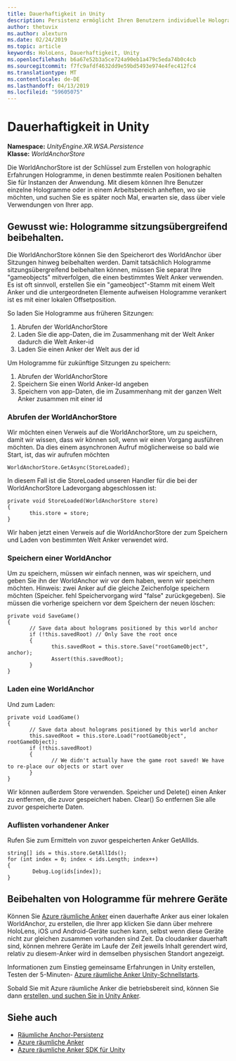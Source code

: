 ```yaml
---
title: Dauerhaftigkeit in Unity
description: Persistenz ermöglicht Ihren Benutzern individuelle Hologramme oder in einem Arbeitsbereich anheften, wo sie möchten, und klicken Sie dann finden Sie, dass es später noch Mal, in dem sie über viele erwarten Ihrer App verwendet.
author: thetuvix
ms.author: alexturn
ms.date: 02/24/2019
ms.topic: article
keywords: HoloLens, Dauerhaftigkeit, Unity
ms.openlocfilehash: b6a67e52b3a5ce724a90eb1a479c5eda74b0c4cb
ms.sourcegitcommit: f7fc9afdf4632dd9e59bd5493e974e4fec412fc4
ms.translationtype: MT
ms.contentlocale: de-DE
ms.lasthandoff: 04/13/2019
ms.locfileid: "59605075"
---
```

# <a name="persistence-in-unity"></a>Dauerhaftigkeit in Unity

**Namespace:** *UnityEngine.XR.WSA.Persistence*<br>
**Klasse:** *WorldAnchorStore*

Die WorldAnchorStore ist der Schlüssel zum Erstellen von holographic Erfahrungen Hologramme, in denen bestimmte realen Positionen behalten Sie für Instanzen der Anwendung. Mit diesem können Ihre Benutzer einzelne Hologramme oder in einem Arbeitsbereich anheften, wo sie möchten, und suchen Sie es später noch Mal, erwarten sie, dass über viele Verwendungen von Ihrer app.

## <a name="how-to-persist-holograms-across-sessions"></a>Gewusst wie: Hologramme sitzungsübergreifend beibehalten.

Die WorldAnchorStore können Sie den Speicherort des WorldAnchor über Sitzungen hinweg beibehalten werden. Damit tatsächlich Hologramme sitzungsübergreifend beibehalten können, müssen Sie separat Ihre "gameobjects" mitverfolgen, die einen bestimmtes Welt Anker verwenden. Es ist oft sinnvoll, erstellen Sie ein "gameobject"-Stamm mit einem Welt Anker und die untergeordneten Elemente aufweisen Hologramme verankert ist es mit einer lokalen Offsetposition.

So laden Sie Hologramme aus früheren Sitzungen:
1. Abrufen der WorldAnchorStore
2. Laden Sie die app-Daten, die im Zusammenhang mit der Welt Anker dadurch die Welt Anker-id
3. Laden Sie einen Anker der Welt aus der id

Um Hologramme für zukünftige Sitzungen zu speichern:
1. Abrufen der WorldAnchorStore
2. Speichern Sie einen World Anker-Id angeben
3. Speichern von app-Daten, die im Zusammenhang mit der ganzen Welt Anker zusammen mit einer id

### <a name="getting-the-worldanchorstore"></a>Abrufen der WorldAnchorStore

Wir möchten einen Verweis auf die WorldAnchorStore, um zu speichern, damit wir wissen, dass wir können soll, wenn wir einen Vorgang ausführen möchten. Da dies einem asynchronen Aufruf möglicherweise so bald wie Start, ist, das wir aufrufen möchten

```
WorldAnchorStore.GetAsync(StoreLoaded);
```

In diesem Fall ist die StoreLoaded unseren Handler für die bei der WorldAnchorStore Ladevorgang abgeschlossen ist:

```
private void StoreLoaded(WorldAnchorStore store)
{
       this.store = store;
}
```

Wir haben jetzt einen Verweis auf die WorldAnchorStore der zum Speichern und Laden von bestimmten Welt Anker verwendet wird.

### <a name="saving-a-worldanchor"></a>Speichern einer WorldAnchor

Um zu speichern, müssen wir einfach nennen, was wir speichern, und geben Sie ihn der WorldAnchor wir vor dem haben, wenn wir speichern möchten. Hinweis: zwei Anker auf die gleiche Zeichenfolge speichern möchten (Speicher. fehl Speichervorgang wird "false" zurückgegeben). Sie müssen die vorherige speichern vor dem Speichern der neuen löschen:

```
private void SaveGame()
{
       // Save data about holograms positioned by this world anchor
       if (!this.savedRoot) // Only Save the root once
       {
              this.savedRoot = this.store.Save("rootGameObject", anchor);
              Assert(this.savedRoot);
       }
}
```

### <a name="loading-a-worldanchor"></a>Laden eine WorldAnchor

Und zum Laden:

```
private void LoadGame()
{
       // Save data about holograms positioned by this world anchor
       this.savedRoot = this.store.Load("rootGameObject", rootGameObject);
       if (!this.savedRoot)
       {
              // We didn't actually have the game root saved! We have to re-place our objects or start over
       }
}
```

Wir können außerdem Store verwenden. Speicher und Delete() einen Anker zu entfernen, die zuvor gespeichert haben. Clear() So entfernen Sie alle zuvor gespeicherte Daten.

### <a name="enumerating-existing-anchors"></a>Auflisten vorhandener Anker

Rufen Sie zum Ermitteln von zuvor gespeicherten Anker GetAllIds.

```
string[] ids = this.store.GetAllIds();
for (int index = 0; index < ids.Length; index++)
{
        Debug.Log(ids[index]);
}
```

## <a name="persisting-holograms-for-multiple-devices"></a>Beibehalten von Hologramme für mehrere Geräte

Können Sie <a href="https://docs.microsoft.com/azure/spatial-anchors/overview" target="_blank">Azure räumliche Anker</a> einen dauerhafte Anker aus einer lokalen WorldAnchor, zu erstellen, die Ihrer app klicken Sie dann über mehrere HoloLens, iOS und Android-Geräte suchen kann, selbst wenn diese Geräte nicht zur gleichen zusammen vorhanden sind Zeit.  Da cloudanker dauerhaft sind, können mehrere Geräte im Laufe der Zeit jeweils Inhalt gerendert wird, relativ zu diesem-Anker wird in demselben physischen Standort angezeigt.

Informationen zum Einstieg gemeinsame Erfahrungen in Unity erstellen, Testen der 5-Minuten- <a href="https://docs.microsoft.com/azure/spatial-anchors/unity-overview" target="_blank">Azure räumliche Anker Unity-Schnellstarts</a>.

Sobald Sie mit Azure räumliche Anker die betriebsbereit sind, können Sie dann <a href="https://docs.microsoft.com/azure/spatial-anchors/concepts/create-locate-anchors-unity" target="_blank">erstellen, und suchen Sie in Unity Anker</a>.

## <a name="see-also"></a>Siehe auch
* [Räumliche Anchor-Persistenz](coordinate-systems.md#spatial-anchor-persistence)
* <a href="https://docs.microsoft.com/azure/spatial-anchors" target="_blank">Azure räumliche Anker</a>
* <a href="https://docs.microsoft.com/dotnet/api/Microsoft.Azure.SpatialAnchors" target="_blank">Azure räumliche Anker SDK für Unity</a>
